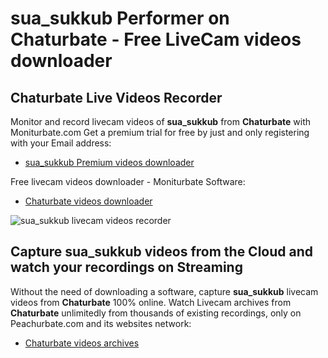 # sua_sukkub Performer on Chaturbate - Free LiveCam videos downloader

## Chaturbate Live Videos Recorder

Monitor and record livecam videos of **sua_sukkub** from **Chaturbate** with Moniturbate.com
Get a premium trial for free by just and only registering with your Email address:
* [sua_sukkub Premium videos downloader](https://moniturbate.com/request-demo-licence-key.html)

Free livecam videos downloader - Moniturbate Software:
* [Chaturbate videos downloader](https://moniturbate.com/moniturbate-download-software.html)

![sua_sukkub livecam videos recorder](https://peachurnet.com/templates/moniturbate-software.png)


## Capture sua_sukkub videos from the Cloud and watch your recordings on Streaming

Without the need of downloading a software, capture **sua_sukkub** livecam videos from **Chaturbate** 100% online.
Watch Livecam archives from **Chaturbate** unlimitedly from thousands of existing recordings, only on Peachurbate.com and its websites network:
* [Chaturbate videos archives](https://peachurnet.com/)